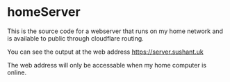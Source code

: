 # homeServer

This is the source code for a webserver that runs on my home network and is available to public through cloudflare routing.

You can see the output at the web address https://server.sushant.uk

The web address will only be accessable when my home computer is online.
